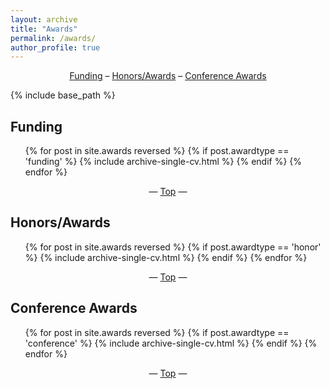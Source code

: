 ```yaml
---
layout: archive
title: "Awards"
permalink: /awards/
author_profile: true
---
```


<center><a href="#funding">Funding</a> – <a href="#honors-awards">Honors/Awards</a> – <a href="#conference-awards">Conference Awards</a></center>

{% include base_path %}

<h2 id="funding">Funding</h2>
<ol reversed>{% for post in site.awards reversed %}
  {% if post.awardtype == 'funding' %}
    {% include archive-single-cv.html %}
  {% endif %}
{% endfor %}</ol>

<center>— <a href="#top">Top</a> —</center>

<h2 id="honors-awards">Honors/Awards</h2>
<ol reversed>{% for post in site.awards reversed %}
  {% if post.awardtype == 'honor' %}
    {% include archive-single-cv.html %}
  {% endif %}
{% endfor %}</ol>

<center>— <a href="#top">Top</a> —</center>

<h2 id="conference-awards">Conference Awards</h2>
<ol reversed>{% for post in site.awards reversed %}
  {% if post.awardtype == 'conference' %}
    {% include archive-single-cv.html %}
  {% endif %}
{% endfor %}</ol>

<center>— <a href="#top">Top</a> —</center>

